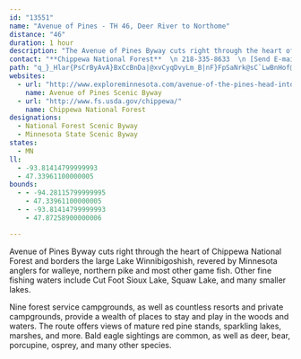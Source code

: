 ```yaml
---
id: "13551"
name: "Avenue of Pines - TH 46, Deer River to Northome"
distance: "46"
duration: 1 hour
description: "The Avenue of Pines Byway cuts right through the heart of Chippewa National Forest, and borders the large Lake Winnibigoshish, revered by Minnesota anglers for walleye, northern pike and most other game fish."
contact: "**Chippewa National Forest**  \n 218-335-8633  \n [Send E-mail](mailto:mikemartin@fs.fed.us )  \n\n"
path: "q_}_Hlar{PsCrByAvA}BxCcBnDa|@xvCyqDvyLm_B|nF}FpSaNrk@sC`LwBnHof@z|AoQhj@uJzUiQla@oC`FgBjCiCzCyC|BoIhHm|@hv@kObMeMlJwIjHc@FsFrC{aA~\\uKxBeLdB{e@hIyKfCiEnA}E`BkJxDkHrDqNpI}v@po@gHzEsGxC{FrByFrAqIjAygBdMaJbAmDt@cr@hS_Fd@mB?_C[sBe@sAi@mE}BoTuNqFsBqCo@cE_@yDHeCXeG`BsDpBwD`DyGzHis@b{@a`AfjAuFfGaA~AsdEnaFwEtEuKvH_Bz@iCpBgHnHwDdFwy@|qAuBlCmE`EyCjB{B|@yCr@}Eh@aZGaRSaDDuBPkFhAkGjDkCxB}TxSq[nYwFvCgANwGR_CIun@s@yCTeBb@iBz@gBzAwCxDy@~AgOv]e[ro@ksA|yC_DlE}BpBiBbAyJhDiJnDgDzB}BpCqO|UoeAdbBmw@xmAyd@hs@wFnJ}D`IkPp`@aGfL_Td\\}s@piAgI|L}EzGwGrHi@~@{s@ny@wD`DaD~BiFlCyDxAqGnA_D\\wEFm_@g@qs@j@oELkE~@}WrHiC`@wBJuCE{CSyCk@od@gLwIoAoIWeSzAmx@dE}Fv@wEhAySlH}DdAoBRiBBsBKcBYebA}ZaIyBqHg@ubAkBsPXs~@lC}Fu@kHXiBXaLhCoO|C}DhA{MxCgGp@a`Am@kE@sCVyBl@wDxAgj@hWkxAnp@sARiEDmEY"
websites:
  - url: "http://www.exploreminnesota.com/avenue-of-the-pines-head-into-the-forest"
    name: Avenue of Pines Scenic Byway
  - url: "http://www.fs.usda.gov/chippewa/"
    name: Chippewa National Forest
designations:
  - National Forest Scenic Byway
  - Minnesota State Scenic Byway
states:
  - MN
ll:
  - -93.81414799999993
  - 47.33961100000005
bounds:
  - - -94.28115799999995
    - 47.33961100000005
  - - -93.81414799999993
    - 47.87258900000006

---
```


<p>Avenue of Pines Byway cuts right through the heart of Chippewa National Forest and borders the large Lake Winnibigoshish, revered by Minnesota anglers for walleye, northern pike and most other game fish. Other fine fishing waters include Cut Foot Sioux Lake, Squaw Lake, and many smaller lakes.</p>
<p>Nine forest service campgrounds, as well as countless resorts and private campgrounds, provide a wealth of places to stay and play in the woods and waters. The route offers views of mature red pine stands, sparkling lakes, marshes, and more. Bald eagle sightings are common, as well as deer, bear, porcupine, osprey, and many other species.</p>
